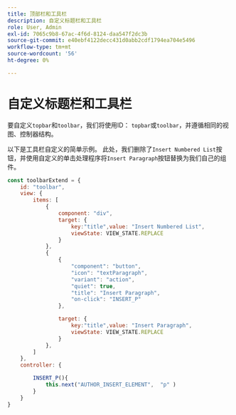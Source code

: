 ```yaml
---
title: 顶部栏和工具栏
description: 自定义标题栏和工具栏
role: User, Admin
exl-id: 7065c9b8-67ac-4f6d-8124-daa547f2dc3b
source-git-commit: e40ebf4122decc431d0abb2cdf1794ea704e5496
workflow-type: tm+mt
source-wordcount: '56'
ht-degree: 0%

---
```


# 自定义标题栏和工具栏

要自定义`topbar`和`toolbar`，我们将使用ID： `topbar`或`toolbar`，并遵循相同的视图、控制器结构。

以下是工具栏自定义的简单示例。 此处，我们删除了`Insert Numbered List`按钮，并使用自定义的单击处理程序将`Insert Paragraph`按钮替换为我们自己的组件。

```js title = toolbar_customisation.js
const toolbarExtend = {
    id: "toolbar",
    view: {
        items: [
            {
                component: "div",
                target: {
                    key:"title",value: "Insert Numbered List",                    
                    viewState: VIEW_STATE.REPLACE
                }
            },
            {
                {
                    "component": "button",
                    "icon": "textParagraph",
                    "variant": "action",
                    "quiet": true,
                    "title": "Insert Paragraph",
                    "on-click": "INSERT_P"
                },

                target: {
                    key:"title",value: "Insert Paragraph",                    
                    viewState: VIEW_STATE.REPLACE
                }
            },
        ]
    },
    controller: {

        INSERT_P(){
            this.next("AUTHOR_INSERT_ELEMENT",  "p" )
        }
    }
}
```
